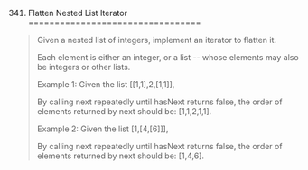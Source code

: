 341. Flatten Nested List Iterator
=================================

> Given a nested list of integers, implement an iterator to flatten it.
> 
> Each element is either an integer, or a list -- whose elements may also be integers or other lists.
> 
> Example 1:
> Given the list [[1,1],2,[1,1]],
> 
> By calling next repeatedly until hasNext returns false, the order of elements returned by next should be: [1,1,2,1,1].
> 
> Example 2:
> Given the list [1,[4,[6]]],
> 
> By calling next repeatedly until hasNext returns false, the order of elements returned by next should be: [1,4,6].
